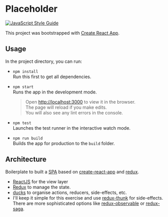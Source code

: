 # Placeholder

[![JavaScript Style Guide](https://img.shields.io/badge/code_style-standard-brightgreen.svg)](https://standardjs.com)

This project was bootstrapped with [Create React App](./docs/create-react-app.md).

## Usage

In the project directory, you can run:

- `npm install`<br>
    Run this first to get all dependencies.

- `npm start`<br>
    Runs the app in the development mode.<br>
    > Open [http://localhost:3000](http://localhost:3000) to view it in the browser.<br>
    The page will reload if you make edits.<br>
    You will also see any lint errors in the console.

- `npm test`<br>
    Launches the test runner in the interactive watch mode.

- `npm run build`<br>
    Builds the app for production to the `build` folder.<br>

## Architecture

Boilerplate to built a [SPA](https://en.wikipedia.org/wiki/Single-page_application) based on [create-react-app](https://reactjs.org) and [redux](https://redux.js.org).

- [ReactJS](https://reactjs.org) for the view layer
- [Redux](https://redux.js.org/) to manage the state.
- [ducks](https://github.com/erikras/ducks-modular-redux/) to organise actions, reducers, side-effects, etc.
- I'll keep it simple for this exercise and use [redux-thunk](https://github.com/gaearon/redux-thunk) for side-effects.<br>
    There are more sophisticated options like [redux-observable](https://redux-observable.js.org) or [redux-saga](https://redux-saga.js.org).
